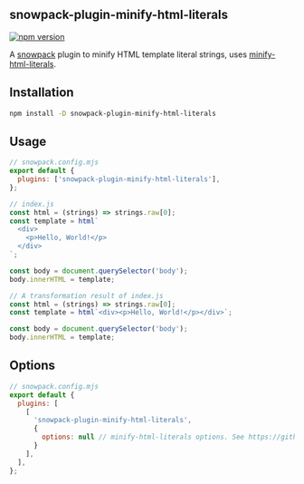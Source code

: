 snowpack-plugin-minify-html-literals
------------------------------------

[![npm version](https://badge.fury.io/js/snowpack-plugin-minify-html-literals.svg)](https://badge.fury.io/js/snowpack-plugin-minify-html-literals)

A [snowpack](https://www.snowpack.dev) plugin to minify HTML template literal strings, uses [minify-html-literals](https://github.com/asyncLiz/minify-html-literals).

## Installation

```bash
npm install -D snowpack-plugin-minify-html-literals
```

## Usage

```js
// snowpack.config.mjs
export default {
  plugins: ['snowpack-plugin-minify-html-literals'],
};
```

```js
// index.js
const html = (strings) => strings.raw[0];
const template = html`
  <div>
    <p>Hello, World!</p>
  </div>
`;

const body = document.querySelector('body');
body.innerHTML = template;
```

```js
// A transformation result of index.js
const html = (strings) => strings.raw[0];
const template = html`<div><p>Hello, World!</p></div>`;

const body = document.querySelector('body');
body.innerHTML = template;
```

## Options

```js
// snowpack.config.mjs
export default {
  plugins: [
    [
      'snowpack-plugin-minify-html-literals',
      {
        options: null // minify-html-literals options. See https://github.com/asyncLiz/minify-html-literals#options
      }
    ],
  ],
};
```
